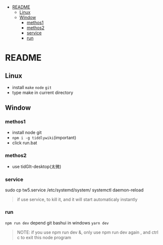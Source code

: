 <!-- vim-markdown-toc GitLab -->

* [README](#readme)
  * [Linux](#linux)
  * [Window](#window)
    * [methos1](#methos1)
    * [methos2](#methos2)
    * [service](#service)
    * [run](#run)

<!-- vim-markdown-toc -->

# README

## Linux

* install `make` `node` `git`
* type make in current directory

## Window

### methos1

* install node git
* `npm i -g tiddlywiki`(important)
* click run.bat

### methos2

* use tidGIt-desktop(太微)

### service

sudo cp tw5.service /etc/systemd/system/
systemctl daemon-reload
> if use service, to kill it, and it will start automaticaly instantly

### run

`npm run dev` depend git bashui in windows
`yarn dev`
> NOTE: if you use npm run dev &, only use npm run dev again , and ctrl c to exit this node program
